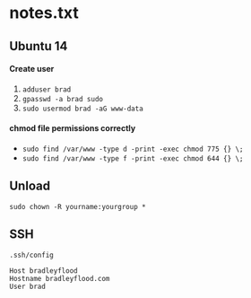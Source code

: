 # notes.txt

## Ubuntu 14

#### Create user
1. `adduser brad`
2. `gpasswd -a brad sudo`
3. `sudo usermod brad -aG www-data`

#### chmod file permissions correctly
- `sudo find /var/www -type d -print -exec chmod 775 {} \;`
- `sudo find /var/www -type f -print -exec chmod 644 {} \;`


## Unload
`sudo chown -R yourname:yourgroup *`


## SSH
`.ssh/config`
```
Host bradleyflood
Hostname bradleyflood.com
User brad
```
